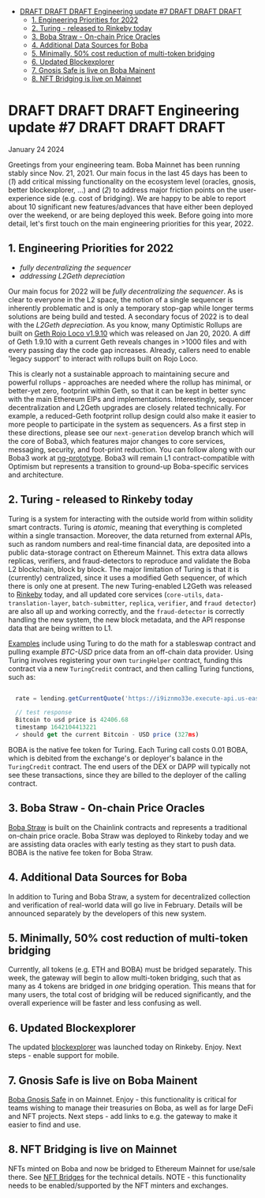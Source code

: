 - [DRAFT DRAFT DRAFT Engineering update #7 DRAFT DRAFT DRAFT](#draft-draft-draft-engineering-update--7-draft-draft-draft)
  * [1. Engineering Priorities for 2022](#1-engineering-priorities-for-2022)
  * [2. Turing - released to Rinkeby today](#2-turing---released-to-rinkeby-today)
  * [3. Boba Straw - On-chain Price Oracles](#3-boba-straw---on-chain-price-oracles)
  * [4. Additional Data Sources for Boba](#4-additional-data-sources-for-boba)
  * [5. Minimally, 50% cost reduction of multi-token bridging](#5-minimally--50--cost-reduction-of-multi-token-bridging)
  * [6. Updated Blockexplorer](#6-updated-blockexplorer)
  * [7. Gnosis Safe is live on Boba Mainent](#7-gnosis-safe-is-live-on-boba-mainent)
  * [8. NFT Bridging is live on Mainnet](#8-nft-bridging-is-live-on-mainnet)

# DRAFT DRAFT DRAFT Engineering update #7 DRAFT DRAFT DRAFT

January 24 2024

Greetings from your engineering team. Boba Mainnet has been running stably since Nov. 21, 2021. Our main focus in the last 45 days has been to (*1*) add critical missing functionality on the ecosystem level (oracles, gnosis, better blockexplorer, ...) and (*2*) to address major friction points on the user-experience side (e.g. cost of bridging). We are happy to be able to report about 10 significant new features/advances that have either been deployed over the weekend, or are being deployed this week. Before going into more detail, let's first touch on the main engineering priorities for this year, 2022. 

## 1. Engineering Priorities for 2022

* *fully decentralizing the sequencer*
* *addressing L2Geth depreciation*

Our main focus for 2022 will be *fully decentralizing the sequencer*. As is clear to everyone in the L2 space, the notion of a single sequencer is inherently problematic and is only a temporary stop-gap while longer terms solutions are being build and tested. A secondary focus of 2022 is to deal with the *L2Geth depreciation*. As you know, many Optimistic Rollups are built on [Geth Rojo Loco v1.9.10](https://github.com/ethereum/go-ethereum/releases/tag/v1.9.10) which was released on Jan 20, 2020. A diff of Geth 1.9.10 with a current Geth reveals changes in >1000 files and with every passing day the code gap increases. Already, callers need to enable 'legacy support' to interact with rollups built on Rojo Loco. 

This is clearly not a sustainable approach to maintaining secure and powerful rollups - approaches are needed where the rollup has minimal, or better-yet zero, footprint within Geth, so that it can be kept in better sync with the main Ethereum EIPs and implementations. Interestingly, sequencer decentralization and L2Geth upgrades are closely related technically. For example, a reduced-Geth footprint rollup design could also make it easier to more people to participate in the system as sequencers. As a first step in these directions, please see our `next-generation` develop branch which will the core of Boba3, which features major changes to core services, messaging, security, and foot-print reduction. You can follow along with our Boba3 work at [ng-prototype](https://github.com/omgnetwork/optimism-v2/tree/mm/ng-prototype). Boba3 will remain L1 contract-compatible with Optimism but represents a transition to ground-up Boba-specific services and architecture.           

## 2. Turing - released to Rinkeby today

Turing is a system for interacting with the outside world from within solidity smart contracts. Turing is *atomic*, meaning that everything is completed within a single transaction. Moreover, the data returned from external APIs, such as random numbers and real-time financial data, are deposited into a public data-storage contract on Ethereum Mainnet. This extra data allows replicas, verifiers, and fraud-detectors to reproduce and validate the Boba L2 blockchain, block by block. The major limitation of Turing is that it is (currently) centralized, since it uses a modified Geth sequencer, of which there is only one at present. The new Turing-enabled L2Geth was released to [Rinkeby](rinkeby.boba.network) today, and all updated core services (`core-utils`, `data-translation-layer`, `batch-submitter`, `replica`, `verifier`, and `fraud detector`) are also all up and working correctly, and the `fraud-detector` is correctly handling the new system, the new block metadata, and the API response data that are being written to L1.

[Examples](https://github.com/omgnetwork/optimism-v2/tree/turing-hybrid-compute/packages/boba/turing) include using Turing to do the math for a stableswap contract and pulling example *BTC-USD* price data from an off-chain data provider. Using Turing involves registering your own `turingHelper` contract, funding this contract via a new `TuringCredit` contract, and then calling Turing functions, such as:

```javascript

  rate = lending.getCurrentQuote('https://i9iznmo33e.execute-api.us-east-1.amazonaws.com/quote', "BTC/USD")

  // test response
  Bitcoin to usd price is 42406.68
  timestamp 1642104413221
  ✓ should get the current Bitcoin - USD price (327ms)

```

BOBA is the native fee token for Turing. Each Turing call costs 0.01 BOBA, which is debited from the exchange's or deployer's balance in the `TuringCredit` contract. The end users of the DEX or DAPP will typically not see these transactions, since they are billed to the deployer of the calling contract. 

## 3. Boba Straw - On-chain Price Oracles 

[Boba Straw](https://github.com/omgnetwork/optimism-v2/tree/develop/packages/boba/contracts/contracts/oracle) is built on the Chainlink contracts and represents a traditional on-chain price oracle. Boba Straw was deployed to Rinkeby today and we are assisting data oracles with early testing as they start to push data. BOBA is the native fee token for Boba Straw. 

## 4. Additional Data Sources for Boba

In addition to Turing and Boba Straw, a system for decentralized collection and verification of real-world data will go live in February. Details will be announced separately by the developers of this new system. 

## 5. Minimally, 50% cost reduction of multi-token bridging 

Currently, all tokens (e.g. ETH and BOBA) must be bridged separately. This week, the gateway will begin to allow multi-token bridging, such that as many as 4 tokens are bridged in *one* bridging operation. This means that for many users, the total cost of bridging will be reduced significantly, and the overall experience will be faster and less confusing as well. 

## 6. Updated Blockexplorer  

The updated [blockexplorer](https://blockexplorer.rinkeby.boba.network/) was launched today on Rinkeby. Enjoy. Next steps - enable support for mobile.

## 7. Gnosis Safe is live on Boba Mainent

[Boba Gnosis Safe](https://safe.boba.network/app/welcome) in on Mainnet. Enjoy - this functionality is critical for teams wishing to manage their treasuries on Boba, as well as for large DeFi and NFT projects. Next steps - add links to e.g. the gateway to make it easier to find and use.

## 8. NFT Bridging is live on Mainnet

NFTs minted on Boba and now be bridged to Ethereum Mainnet for use/sale there. See [NFT Bridges](https://github.com/omgnetwork/optimism-v2/blob/develop/packages/boba/contracts/contracts/bridges/README.md) for the technical details. NOTE - this functionality needs to be enabled/supported by the NFT minters and exchanges.

